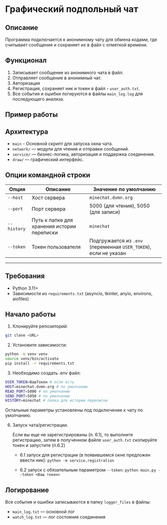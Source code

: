 # Графический подпольный чат

## Описание

Программа подключается к анонимному чату для обмена кодами, где считывает сообщения и сохраняет их в файл с отметкой времени. 


## Функционал
1. Записывает сообщение из анонимного чата в файл.
2. Отправляет сообщение в анонимный чат.
3. Авторизация
4. Регистрация, сохраняет ник и токен в файл - `user_auth.txt`.
5. Все события и ошибки логируются в файлы `main_log.log` для последующего анализа.

## Пример работы



## Архитектура
- `main` - Основной скрипт для запуска окна чата.
- `network/` — модули для чтения и отправки сообщений.
- `service/` — бизнес-логика, авторизация и поддержка соединения.
- `draw/` — графический интерфейс.


## Опции командной строки

| Опция          | Описание                                    | Значение по умолчанию      |
|----------------|---------------------------------------------|----------------------------|
| `--host`       | Хост сервера                               | `minechat.dvmn.org`       |
| `--port`       | Порт сервера                               | 5000 (для чтения), 5050 (для записи) |
| `--history`    | Путь к папке для хранения истории переписки | `minechat`                 |
| `--token`      | Токен пользователя                         | Подгружается из `.env` (переменная `USER_TOKEN`), если не указан |

---

## Требования

- Python 3.11+
- Зависимости из `requirements.txt` (asyncio, tkinter, anyio, environs, aiofiles)

## Начало работы

1. Клонируйте репозиторий:
```bash
git clone <URL>
```

2. Установите зависимости:
```bash
python -m venv venv
source venv/bin/activate
pip install -r requirements.txt
```

3. Необходимо создать .env файл:
```bash
USER_TOKEN=ВашТокен # если есть
HOST=minechat.dvmn.org # по умолчанию
READ_PORT=5000 # по умолчанию
SEND_PORT=5050 # по умолчанию
HISTORY=minechat # папка для истории переписки
```
Остальные параметры установлены под подключение к чату по умолчанию.



6. Запуск чата/регистрации.
    
    Если вы еще не зарегистрированы (п. 6.1), то выполните регистрацию, затем в полученном файле `user_auth.txt` скопируйте токен и запустите (п.6.2)
    
    - 6.1 запуск для регистрации (в появившемся окне предложен ввести ник): `python -m service.registration`

    - 6.2 запуск с обязательным параметром `--token`: `python main.py --token <Ваш токен>`

## Логирование

Все события и ошибки записываются в папку `logger_files` в файлы:

- `main_log.txt` — основной лог
- `watch_log.txt` — лог состояния соединения